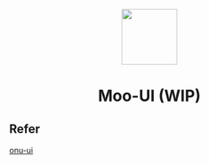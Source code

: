 <p align="center">
<img src="./public/logo.svg" style="width:100px;" />
<h1 align="center">Moo-UI (WIP)</h1>
</p>

## Refer

[onu-ui](https://github.com/onu-ui/onu-ui)
